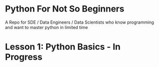 # Python For Not So Beginners
A Repo for SDE / Data Engineers / Data Scientists who know programming and want to master python in limited time
# Lesson 1: Python Basics - In Progress
